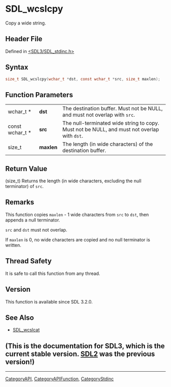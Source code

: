 # SDL_wcslcpy

Copy a wide string.

## Header File

Defined in [<SDL3/SDL_stdinc.h>](https://github.com/libsdl-org/SDL/blob/main/include/SDL3/SDL_stdinc.h)

## Syntax

```c
size_t SDL_wcslcpy(wchar_t *dst, const wchar_t *src, size_t maxlen);
```

## Function Parameters

|                 |            |                                                                                             |
| --------------- | ---------- | ------------------------------------------------------------------------------------------- |
| wchar_t *       | **dst**    | The destination buffer. Must not be NULL, and must not overlap with `src`.                  |
| const wchar_t * | **src**    | The null-terminated wide string to copy. Must not be NULL, and must not overlap with `dst`. |
| size_t          | **maxlen** | The length (in wide characters) of the destination buffer.                                  |

## Return Value

(size_t) Returns the length (in wide characters, excluding the null
terminator) of `src`.

## Remarks

This function copies `maxlen` - 1 wide characters from `src` to `dst`, then
appends a null terminator.

`src` and `dst` must not overlap.

If `maxlen` is 0, no wide characters are copied and no null terminator is
written.

## Thread Safety

It is safe to call this function from any thread.

## Version

This function is available since SDL 3.2.0.

## See Also

- [SDL_wcslcat](SDL_wcslcat)


## (This is the documentation for SDL3, which is the current stable version. [SDL2](https://wiki.libsdl.org/SDL2/) was the previous version!)



----
[CategoryAPI](CategoryAPI), [CategoryAPIFunction](CategoryAPIFunction), [CategoryStdinc](CategoryStdinc)

